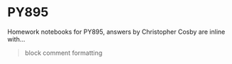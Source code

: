 # PY895
Homework notebooks for PY895, answers by Christopher Cosby are inline with...
> block comment formatting
